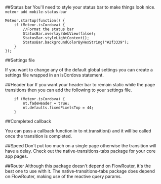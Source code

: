 

##Status bar
You'll need to style your status bar to make things look nice.
```meteor add mobile-status-bar```

```
Meteor.startup(function() {
	if (Meteor.isCordova) {
		//Format the status bar
		StatusBar.overlaysWebView(false);
		StatusBar.styleLightContent();
		StatusBar.backgroundColorByHexString("#2f3339");
	}
});
```

##Settings file

If you want to change any of the default global settings you can create a settings file wrapped in an isCordova statement.  


##Header bar
If you want your header bar to remain static while the page transitions then you can add the following to your settings file.

```
	if (Meteor.isCordova) {
		nt.fadeHeader = true;
		nt.defaults.fixedPixelsTop = 44;
	}
```

##Completed callback

You can pass a callback function in to nt.transition() and it will be called once the transition is completed.


##Speed
Don't put too much on a single page otherwise the transition will have a delay.  Check out the native-transitions-tabs package for your core app pages.


##Router
Although this package doesn't depend on FlowRouter, it's the best one to use with it.
The native-transitions-tabs package does depend on FlowRouter, making use of the reactive query params.